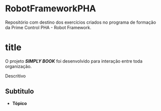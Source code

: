 # RobotFrameworkPHA
Repositório com destino dos exercícios criados no programa de formação da Prime Control PHA - Robot Framework.

# title
   
O projeto ***SIMPLY BOOK*** foi desenvolvido para interação entre toda organização. 

Descritivo

## Subtitulo 

* **Tópico**